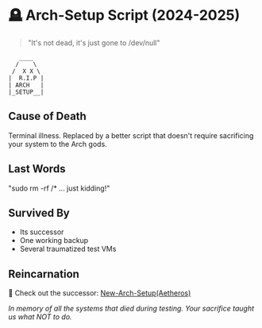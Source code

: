 # 🪦 Arch-Setup Script (2024-2025)

> "It's not dead, it's just gone to /dev/null"

```ascii
   ____
  /    \
 /  X X \
|  R.I.P |
| ARCH   |
|_SETUP__|
```

## Cause of Death
Terminal illness. Replaced by a better script that doesn't require sacrificing your system to the Arch gods.

## Last Words
"sudo rm -rf /* ... just kidding!"

## Survived By
- Its successor
- One working backup
- Several traumatized test VMs

## Reincarnation
🚀 Check out the successor: [New-Arch-Setup(Aetheros)](https://github.com/elysiumayo/Aetheros.git)

*In memory of all the systems that died during testing. Your sacrifice taught us what NOT to do.*
